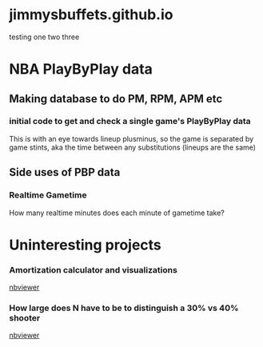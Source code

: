 # jimmysbuffets.github.io

testing one two three





# NBA PlayByPlay data
 
## Making database to do PM, RPM, APM etc

### initial code to get and check a single game's PlayByPlay data
This is with an eye towards lineup plusminus, so the game is separated by game stints, aka the time between any substitutions (lineups are the same)


## Side uses of PBP data

### Realtime Gametime
How many realtime minutes does each minute of gametime take?







# Uninteresting projects

### Amortization calculator and visualizations
[nbviewer](https://nbviewer.org/github/jimmysbuffets/jimmysbuffets.github.io/blob/main/Uninteresting/Amortization.ipynb)

### How large does N have to be to distinguish a 30% vs 40% shooter
[nbviewer](https://nbviewer.org/github/jimmysbuffets/jimmysbuffets.github.io/blob/main/Uninteresting/what_N_to_distinguish_shooters.ipynb)
